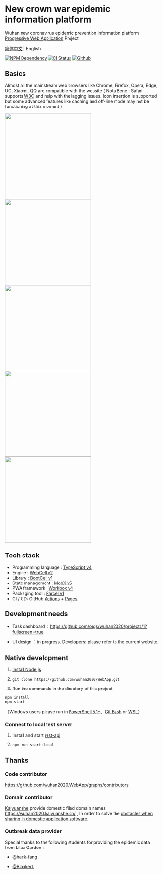 # New crown war epidemic information platform

Wuhan new coronavirus epidemic prevention information platform [Progressive Web Application][1] Project

[简体中文](./README.md) | English

[![NPM Dependency](https://david-dm.org/wuhan2020/WebApp.svg)][2]
[![CI Status](https://github.com/wuhan2020/WebApp/workflows/PWA%20CI/CD/badge.svg)][3]
[![Github](https://img.shields.io/badge/Slack%20Channel-%23proj--front--pages-blue.svg)][4]

## Basics

Almost all the mainstream web browsers like Chrome, Firefox, Opera, Edge, UC, Xiaomi, QQ are compatible with the website ( Nota Bene : Safari supports [W3C][5] and help with the lagging issues. Icon insertion is supported but some advanced features like caching and off-line mode may not be functioning at this moment )

<img width="280" src="source/image/WuHan2020-PWA-0.jpg" />
<img width="280" src="source/image/WuHan2020-PWA-1.jpg" />
<img width="280" src="source/image/WuHan2020-PWA-2.jpg" />
<img width="280" src="source/image/WuHan2020-PWA-3.jpg" />
<img width="280" src="source/image/WuHan2020-PWA-4.jpg" />

## Tech stack

-   Programming language : [TypeScript v4][6]
-   Engine : [WebCell v2][7]
-   Library : [BootCell v1][8]
-   State management : [MobX v5][9]
-   PWA framework : [Workbox v4][10]
-   Packaging tool : [Parcel v1][11]
-   CI / CD: GitHub [Actions][12] + [Pages][13]

## Development needs

-   Task dashboard ：https://github.com/orgs/wuhan2020/projects/1?fullscreen=true

-   UI design ：in progress. Developers: please refer to the current website.

## Native development

1. [Install Node.js](https://nodejs.org/en/download/package-manager/)

2. `git clone https://github.com/wuhan2020/WebApp.git`

3. Run the commands in the directory of this project

```shell
npm install
npm start
```

（Windows users please run in [PowerShell 5.1+][14]、[Git Bash][15] or [WSL][16]）

### Connect to local test server

1. Install and start [rest-api](https://github.com/wuhan2020/rest-api)

2. `npm run start:local`

## Thanks

### Code contributor

https://github.com/wuhan2020/WebApp/graphs/contributors

### Domain contributor

[Kaiyuanshe][17] provide domestic filed domain names https://wuhan2020.kaiyuanshe.cn/ , In order to solve the [obstacles when sharing in domestic application software][18].

### Outbreak data provider

Special thanks to the following students for providing the epidemic data from Lilac Garden :

-   [@hack-fang](https://github.com/hack-fang/nCov/blob/master/API.md)

-   [@BlankerL](https://github.com/BlankerL/DXY-2019-nCoV-Crawler)

[1]: https://developers.google.cn/web/progressive-web-apps
[2]: https://david-dm.org/wuhan2020/WebApp
[3]: https://github.com/wuhan2020/WebApp/actions
[4]: https://app.slack.com/client/TT5U1VCPQ/CSTPXN533
[5]: https://www.w3.org/
[6]: https://typescriptlang.org
[7]: https://web-cell.dev/
[8]: https://web-cell.dev/BootCell/
[9]: https://mobx.js.org
[10]: https://developers.google.com/web/tools/workbox
[11]: https://parceljs.org
[12]: https://github.com/features/actions
[13]: https://pages.github.com/
[14]: https://docs.microsoft.com/zh-cn/powershell/scripting/learn/using-familiar-command-names?view=powershell-5.1
[15]: https://gitforwindows.org/#bash
[16]: https://docs.microsoft.com/en-us/windows/wsl/install-win10
[17]: https://kaiyuanshe.cn/
[18]: https://github.com/wuhan2020/WebApp/issues/21
